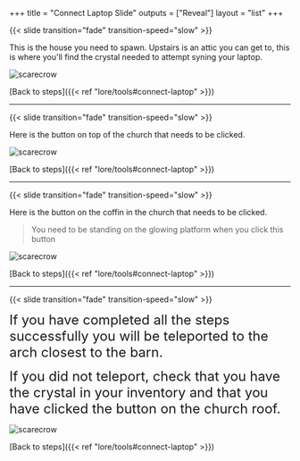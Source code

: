 +++
title = "Connect Laptop Slide"
outputs = ["Reveal"]
layout = "list"
+++


{{< slide transition="fade" transition-speed="slow" >}}

This is the house you need to spawn. 
Upstairs is an attic you can get to, this is where you'll find the crystal needed to attempt syning your laptop.

![scarecrow](/images/bh/h04-house.jpg)

[Back to steps]({{< ref "lore/tools#connect-laptop" >}})


---

{{< slide transition="fade" transition-speed="slow" >}}

Here is the button on top of the church that needs to be clicked.

![scarecrow](/images/bh/a04-x100.jpg)

[Back to steps]({{< ref "lore/tools#connect-laptop" >}})

---

{{< slide transition="fade" transition-speed="slow" >}}

Here is the button on the coffin in the church that needs to be clicked.

> You need to be standing on the glowing platform when you click this button 

![scarecrow](/images/bh/a05.jpg)

[Back to steps]({{< ref "lore/tools#connect-laptop" >}})

---

{{< slide transition="fade" transition-speed="slow" >}}

<font size="5">If you have completed all the steps successfully you will be teleported to the arch closest to the barn.

If you did not teleport, check that you have the crystal in your inventory and that you have clicked the button on the church roof.</font>

![scarecrow](/images/bh/a05-complete.jpg)

[Back to steps]({{< ref "lore/tools#connect-laptop" >}})
